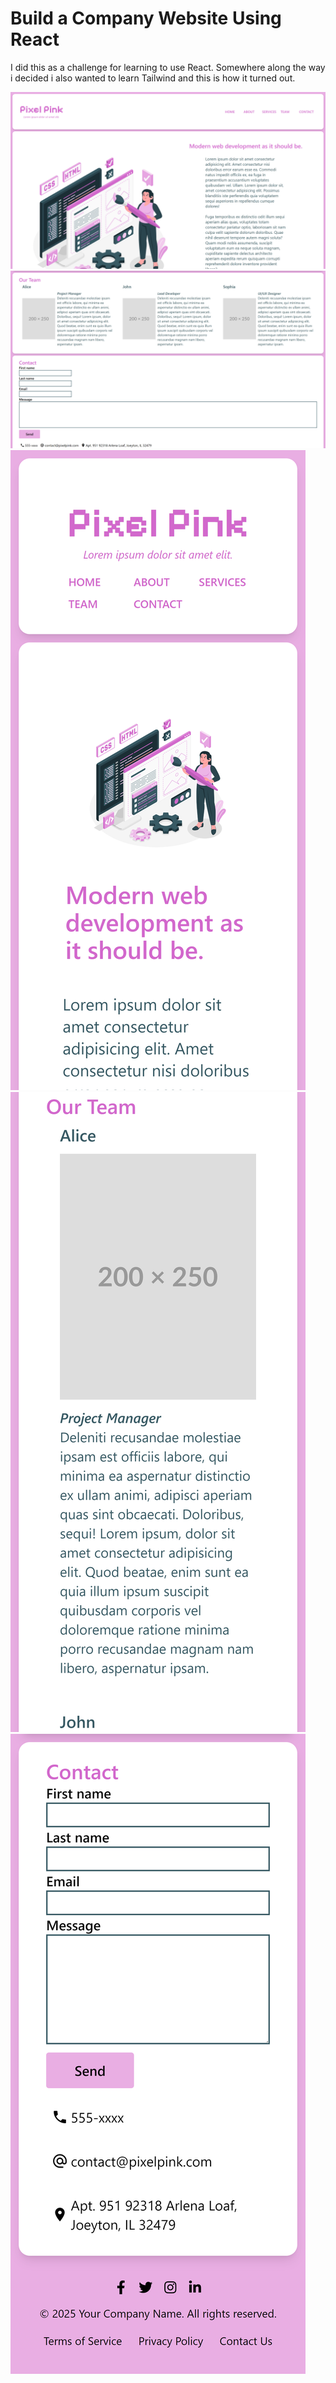 # Build a Company Website Using React

I did this as a challenge for learning to use React.
Somewhere along the way i decided i also wanted to learn Tailwind and this is how it turned out.

![home screenshot](src/assets/images/screenshots/1.png)
![home screenshot](src/assets/images/screenshots/2.png)
![home screenshot](src/assets/images/screenshots/3.png)
![home screenshot](src/assets/images/screenshots/4.png)
![home screenshot](src/assets/images/screenshots/5.png)
